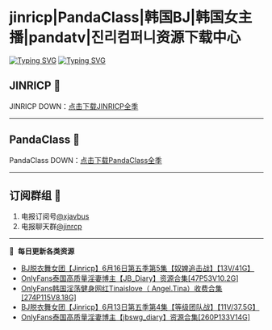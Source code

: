 # jinricp|PandaClass|韩国BJ|韩国女主播|pandatv|진리컴퍼니资源下载中心   
[![Typing SVG](https://readme-typing-svg.herokuapp.com?font=Fira+Code&pause=1000&center=true&vCenter=true&random=true&width=435&lines=所有链接都需要翻墙访问)](https://jinri-cp.neocities.org/free.html)
[![Typing SVG](https://readme-typing-svg.herokuapp.com?font=Fira+Code&pause=1000&center=true&vCenter=true&random=true&width=435&lines=点击进入福利资源下载中心)](https://pandaclass.neocities.org/)
## JINRICP 👋   
JINRICP DOWN：[点击下载JINRICP全季](https://mypikpak.com/s/VODz7HXQoqcX0UrvaXfDtFoPo1)
****
## PandaClass 💯   
PandaClass DOWN：[点击下载PandaClass全季](https://mypikpak.com/s/VOKOTZkoEnkyvCnELVSquM97o1)   
****
## 订阅群组 🔞
1. 电报订阅号[@xjavbus](https://t.me/xjavbus)
2. 电报聊天群[@jinrcp](https://t.me/jinrcp)
**** 
📕 &nbsp;**每日更新各类资源**
<!-- BLOG-POST-LIST:START -->
- [BJ脱衣舞女团【Jinricp】6月16日第五季第5集【奴婢追击战】【13V/41G】](https://fuli.rulel.com/414.html)
- [OnlyFans泰国高质量淫妻博主【JB_Diary】资源合集[47P53V10.2G]](https://fuli.rulel.com/413.html)
- [OnlyFans韩国淫荡健身网红Tinaislove（ Angel.Tina）收费合集[274P115V8.18G]](https://fuli.rulel.com/412.html)
- [BJ脱衣舞女团【Jinricp】6月13日第五季第4集【等级团队战】【11V/37.5G】](https://fuli.rulel.com/411.html)
- [OnlyFans泰国高质量淫妻博主【jbswg_diary】资源合集[260P133V14G]](https://fuli.rulel.com/410.html)
<!-- BLOG-POST-LIST:END -->
